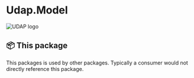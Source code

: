 # Udap.Model

![UDAP logo](https://avatars.githubusercontent.com/u/77421324?s=48&v=4)

## 📦 This package

This packages is used by other packages.  Typically a consumer would not directly reference this package.
